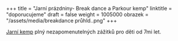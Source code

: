 +++
title = "Jarní prázdniny-  Break dance a Parkour kemp"
linktitle = "doporucujeme"
draft = false
weight = 1005000
obrazek = "/assets/media/breakdance průhld..png"
+++

[Jarní kemp](kempy/jarni-kemp/) plný nezapomenutelných zážitků pro děti od 7mi let.

